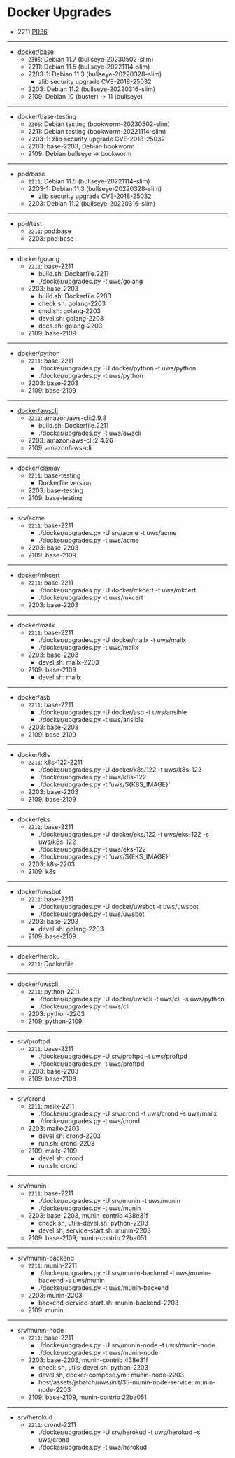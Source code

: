 # Docker Upgrades

* 2211 [PR36](https://github.com/TalkingPts/Infrastructure/pull/36)

---

* [docker/base][debian-container]
    * `2305`: Debian 11.7 (bullseye-20230502-slim)
    * 2211: Debian 11.5 (bullseye-20221114-slim)
    * 2203-1: Debian 11.3 (bullseye-20220328-slim)
        * zlib security upgrade CVE-2018-25032
    * 2203: Debian 11.2 (bullseye-20220316-slim)
    * 2109: Debian 10 (buster) -> 11 (bullseye)

[debian-container]: https://hub.docker.com/_/debian

---

* docker/base-testing
    * `2305`: Debian testing (bookworm-20230502-slim)
    * 2211: Debian testing (bookworm-20221114-slim)
    * 2203-1: zlib security upgrade CVE-2018-25032
    * 2203: base-2203, Debian bookworm
    * 2109: Debian bullseye -> bookworm

---

* pod/base
    * `2211`: Debian 11.5 (bullseye-20221114-slim)
    * 2203-1: Debian 11.3 (bullseye-20220328-slim)
        * zlib security upgrade CVE-2018-25032
    * 2203: Debian 11.2 (bullseye-20220316-slim)

---

* pod/test
    * `2211`: pod:base
    * 2203: pod:base

---

* docker/golang
    * `2211`: base-2211
        * build.sh: Dockerfile.2211
        * ./docker/upgrades.py -t uws/golang
    * 2203: base-2203
        * build.sh: Dockerfile.2203
        * check.sh: golang-2203
        * cmd.sh: golang-2203
        * devel.sh: golang-2203
        * docs.sh: golang-2203
    * 2109: base-2109

---

* docker/python
    * `2211`: base-2211
        * ./docker/upgrades.py -U docker/python -t uws/python
        * ./docker/upgrades.py -t uws/python
    * 2203: base-2203
    * 2109: base-2109

---

* [docker/awscli][awscli]
    * `2211`: amazon/aws-cli:2.9.8
        * build.sh: Dockerfile.2211
        * ./docker/upgrades.py -t uws/awscli
    * 2203: amazon/aws-cli:2.4.26
    * 2109: amazon/aws-cli

[awscli]: https://hub.docker.com/r/amazon/aws-cli/tags

---

* docker/clamav
    * `2211`: base-testing
        * Dockerfile version
    * 2203: base-testing
    * 2109: base-testing

---

* srv/acme
    * `2211`: base-2211
        * ./docker/upgrades.py -U srv/acme -t uws/acme
        * ./docker/upgrades.py -t uws/acme
    * 2203: base-2203
    * 2109: base-2109

---

* docker/mkcert
    * `2211`: base-2211
        * ./docker/upgrades.py -U docker/mkcert -t uws/mkcert
        * ./docker/upgrades.py -t uws/mkcert
    * 2203: base-2203

---

* docker/mailx
    * `2211`: base-2211
        * ./docker/upgrades.py -U docker/mailx -t uws/mailx
        * ./docker/upgrades.py -t uws/mailx
    * 2203: base-2203
        * devel.sh: mailx-2203
    * 2109: base-2109
        * devel.sh: mailx

---

* docker/asb
    * `2211`: base-2211
        * ./docker/upgrades.py -U docker/asb -t uws/ansible
        * ./docker/upgrades.py -t uws/ansible
    * 2203: base-2203
    * 2109: base-2109

---

* docker/k8s
    * `2211`: k8s-122-2211
        * ./docker/upgrades.py -U docker/k8s/122 -t uws/k8s-122
        * ./docker/upgrades.py -t uws/k8s-122
        * ./docker/upgrades.py -t 'uws/${K8S_IMAGE}'
    * 2203: base-2203
    * 2109: base-2109

---

* docker/eks
    * `2211`: base-2211
        * ./docker/upgrades.py -U docker/eks/122 -t uws/eks-122 -s uws/k8s-122
        * ./docker/upgrades.py -t uws/eks-122
        * ./docker/upgrades.py -t 'uws/${EKS_IMAGE}'
    * 2203: k8s-2203
    * 2109: k8s

---

* docker/uwsbot
    * `2211`: base-2211
        * ./docker/upgrades.py -U docker/uwsbot -t uws/uwsbot
        * ./docker/upgrades.py -t uws/uwsbot
    * 2203: base-2203
        * devel.sh: golang-2203
    * 2109: base-2109

---

* docker/heroku
    * `2211`: Dockerfile

---

* docker/uwscli
    * `2211`: python-2211
        * ./docker/upgrades.py -U docker/uwscli -t uws/cli -s uws/python
        * ./docker/upgrades.py -t uws/cli
    * 2203: python-2203
    * 2109: python-2109

---

* srv/proftpd
    * `2211`: base-2211
        * ./docker/upgrades.py -U srv/proftpd -t uws/proftpd
        * ./docker/upgrades.py -t uws/proftpd
    * 2203: base-2203
    * 2109: base-2109

---

* srv/crond
    * `2211`: mailx-2211
        * ./docker/upgrades.py -U srv/crond -t uws/crond -s uws/mailx
        * ./docker/upgrades.py -t uws/crond
    * 2203: mailx-2203
        * devel.sh: crond-2203
        * run.sh: crond-2203
    * 2109: mailx-2109
        * devel.sh: crond
        * run.sh: crond

---

* srv/munin
    * `2211`: base-2211
        * ./docker/upgrades.py -U srv/munin -t uws/munin
        * ./docker/upgrades.py -t uws/munin
    * 2203: base-2203, munin-contrib 438e31f
        * check.sh, utils-devel.sh: python-2203
        * devel.sh, service-start.sh: munin-2203
    * 2109: base-2109, munin-contrib 22ba051

---

* srv/munin-backend
    * `2211`: munin-2211
        * ./docker/upgrades.py -U srv/munin-backend -t uws/munin-backend -s uws/munin
        * ./docker/upgrades.py -t uws/munin-backend
    * 2203: munin-2203
        * backend-service-start.sh: munin-backend-2203
    * 2109: munin

---

* srv/munin-node
    * `2211`: base-2211
        * ./docker/upgrades.py -U srv/munin-node -t uws/munin-node
        * ./docker/upgrades.py -t uws/munin-node
    * 2203: base-2203, munin-contrib 438e31f
        * check.sh, utils-devel.sh: python-2203
        * devel.sh, docker-compose.yml: munin-node-2203
        * host/assets/jsbatch/uws/init/35-munin-node-service: munin-node-2203
    * 2109: base-2109, munin-contrib 22ba051

---

* srv/herokud
    * `2211`: crond-2211
        * ./docker/upgrades.py -U srv/herokud -t uws/herokud -s uws/crond
        * ./docker/upgrades.py -t uws/herokud
